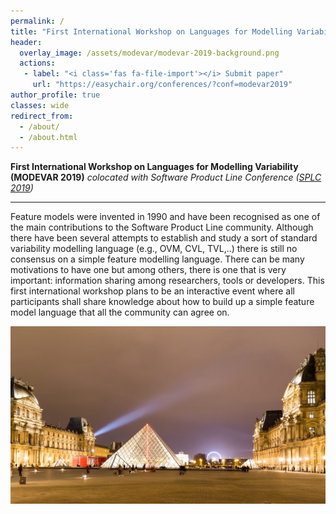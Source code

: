 ```yaml
---
permalink: /
title: "First International Workshop on Languages for Modelling Variability (MODEVAR 2019)"
header:
  overlay_image: /assets/modevar/modevar-2019-background.png
  actions:
   - label: "<i class='fas fa-file-import'></i> Submit paper"
     url: "https://easychair.org/conferences/?conf=modevar2019"
author_profile: true
classes: wide
redirect_from: 
  - /about/
  - /about.html
---
```

 
**First International Workshop on Languages for Modelling Variability (MODEVAR 2019)**
*colocated with Software Product Line Conference ([SPLC 2019](https://splc2019.net/))*

---
Feature models were invented in 1990 and have been recognised as one of the main contributions to the Software Product Line community. Although there have been several attempts to establish and study a sort of standard variability modelling language (e.g., OVM, CVL, TVL,..) there is still no consensus on a simple feature modelling language. There can be many motivations to have one but among others, there is one that is very important: information sharing among researchers, tools or developers. This first international workshop plans to be an interactive event where all participants shall share knowledge about how to build up a simple feature model language that all the community can agree on. 


![This year, MODEVAR will be at Paris](assets/modevar/modevar-2019-background.png "This year, MODEVAR will be at Paris")

